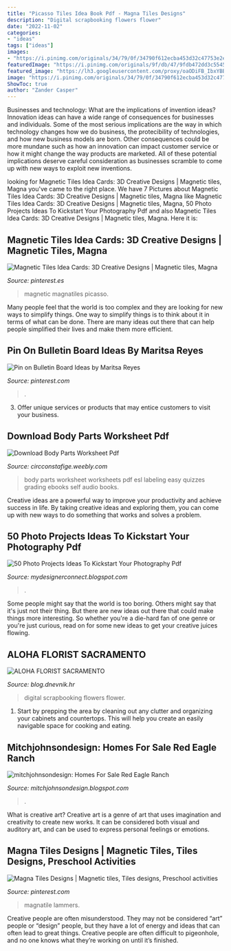 ```yaml
---
title: "Picasso Tiles Idea Book Pdf - Magna Tiles Designs"
description: "Digital scrapbooking flowers flower"
date: "2022-11-02"
categories:
- "ideas"
tags: ["ideas"]
images:
- "https://i.pinimg.com/originals/34/79/0f/34790f612ecba453d32c47753e2e8f3b.jpg"
featuredImage: "https://i.pinimg.com/originals/9f/db/47/9fdb472dd3c554544f017c123f3313f2.jpg"
featured_image: "https://lh3.googleusercontent.com/proxy/oaODiFB_IbxYBBYt9zl4Xzulz3i0xxDMQZpB242LxjuUNJWn3bGVlxZzluQe2WJdA_sy4ingNWLhWk81shiZjPxbBadF8989EB0WVG4bafRkAu_uOQHX2uwyNlfTRpizCBDeTDxEPNA=w1200-h630-p-k-no-nu"
image: "https://i.pinimg.com/originals/34/79/0f/34790f612ecba453d32c47753e2e8f3b.jpg"
ShowToc: true
author: "Zander Casper"
---
```



Businesses and technology: What are the implications of invention ideas?
Innovation ideas can have a wide range of consequences for businesses and individuals. Some of the most serious implications are the way in which technology changes how we do business, the protecibility of technologies, and how new business models are born. Other consequences could be more mundane such as how an innovation can impact customer service or how it might change the way products are marketed. All of these potential implications deserve careful consideration as businesses scramble to come up with new ways to exploit new inventions.

	

		
looking for Magnetic Tiles Idea Cards: 3D Creative Designs | Magnetic tiles, Magna you've came to the right place. We have 7 Pictures about Magnetic Tiles Idea Cards: 3D Creative Designs | Magnetic tiles, Magna like Magnetic Tiles Idea Cards: 3D Creative Designs | Magnetic tiles, Magna, 50 Photo Projects Ideas To Kickstart Your Photography Pdf and also Magnetic Tiles Idea Cards: 3D Creative Designs | Magnetic tiles, Magna. Here it is:
		
    
## Magnetic Tiles Idea Cards: 3D Creative Designs | Magnetic Tiles, Magna

<img loading=lazy src="https://i.pinimg.com/originals/34/79/0f/34790f612ecba453d32c47753e2e8f3b.jpg" onerror="this.onerror=null;this.src='https://tse1.mm.bing.net/th?id=OIP.WDehn04YXPbYotaH9YJQ7AHaHa&amp;pid=15.1';" alt="Magnetic Tiles Idea Cards: 3D Creative Designs | Magnetic tiles, Magna">

_Source: pinterest.es_

>magnetic magnatiles picasso. 

	

Many people feel that the world is too complex and they are looking for new ways to simplify things. One way to simplify things is to think about it in terms of what can be done. There are many ideas out there that can help people simplified their lives and make them more efficient.

    
## Pin On Bulletin Board Ideas By Maritsa Reyes

<img loading=lazy src="https://i.pinimg.com/236x/ab/70/3b/ab703b08d675c545f2b1b4dd319a5697--chameleons-owl.jpg?nii=t" onerror="this.onerror=null;this.src='https://tse1.mm.bing.net/th?id=OIP.uKV73FhVd0nEv8c0tCSIVAAAAA&amp;pid=15.1';" alt="Pin on Bulletin Board Ideas by Maritsa Reyes">

_Source: pinterest.com_

>. 

	

3. Offer unique services or products that may entice customers to visit your business.

    
## Download Body Parts Worksheet Pdf

<img loading=lazy src="http://www.eslkidslab.com/worksheets/body/bodyparts0000.jpg" onerror="this.onerror=null;this.src='https://tse4.mm.bing.net/th?id=OIP.8wXBByB7jM8rNKE34BH5nQAAAA&amp;pid=15.1';" alt="Download Body Parts Worksheet Pdf">

_Source: circconstafige.weebly.com_

>body parts worksheet worksheets pdf esl labeling easy quizzes grading ebooks self audio books. 

	

Creative ideas are a powerful way to improve your productivity and achieve success in life. By taking creative ideas and exploring them, you can come up with new ways to do something that works and solves a problem.

    
## 50 Photo Projects Ideas To Kickstart Your Photography Pdf

<img loading=lazy src="https://lh3.googleusercontent.com/proxy/oaODiFB_IbxYBBYt9zl4Xzulz3i0xxDMQZpB242LxjuUNJWn3bGVlxZzluQe2WJdA_sy4ingNWLhWk81shiZjPxbBadF8989EB0WVG4bafRkAu_uOQHX2uwyNlfTRpizCBDeTDxEPNA=w1200-h630-p-k-no-nu" onerror="this.onerror=null;this.src='https://tse2.mm.bing.net/th?id=OIP.30kvfjRsWvTzztMLT_R_BQHaF4&amp;pid=15.1';" alt="50 Photo Projects Ideas To Kickstart Your Photography Pdf">

_Source: mydesignerconnect.blogspot.com_

>. 

	

Some people might say that the world is too boring. Others might say that it's just not their thing. But there are new ideas out there that could make things more interesting. So whether you're a die-hard fan of one genre or you're just curious, read on for some new ideas to get your creative juices flowing.

    
## ALOHA FLORIST SACRAMENTO

<img loading=lazy src="http://bit.ly/r5JSFc" onerror="this.onerror=null;this.src='https://tse4.mm.bing.net/th?id=OIP._rAAIjHfA0wf2x5LSbfvKQHaHa&amp;pid=15.1';" alt="ALOHA FLORIST SACRAMENTO">

_Source: blog.dnevnik.hr_

>digital scrapbooking flowers flower. 

	

1. Start by prepping the area by cleaning out any clutter and organizing your cabinets and countertops. This will help you create an easily navigable space for cooking and eating.

    
## Mitchjohnsondesign: Homes For Sale Red Eagle Ranch

<img loading=lazy src="https://i.pinimg.com/originals/cd/58/ba/cd58ba0018f13a6b6b72e37389f4f047.gif" onerror="this.onerror=null;this.src='https://tse3.mm.bing.net/th?id=OIP.kJoa07kJh550Lv1lFZQ-7QHaGE&amp;pid=15.1';" alt="mitchjohnsondesign: Homes For Sale Red Eagle Ranch">

_Source: mitchjohnsondesign.blogspot.com_

>. 

	

What is creative art?
Creative art is a genre of art that uses imagination and creativity to create new works. It can be considered both visual and auditory art, and can be used to express personal feelings or emotions.

    
## Magna Tiles Designs | Magnetic Tiles, Tiles Designs, Preschool Activities

<img loading=lazy src="https://i.pinimg.com/originals/9f/db/47/9fdb472dd3c554544f017c123f3313f2.jpg" onerror="this.onerror=null;this.src='https://tse2.mm.bing.net/th?id=OIP.0DNjXPm-gfyudhqcrX4PDQHaHa&amp;pid=15.1';" alt="Magna Tiles Designs | Magnetic tiles, Tiles designs, Preschool activities">

_Source: pinterest.com_

>magnatile lammers. 

	

Creative people are often misunderstood. They may not be considered “art” people or “design” people, but they have a lot of energy and ideas that can often lead to great things. Creative people are often difficult to pigeonhole, and no one knows what they’re working on until it’s finished.

